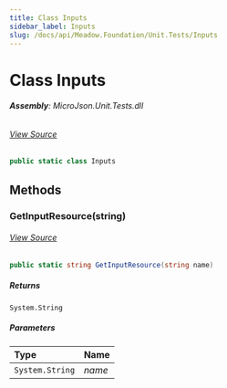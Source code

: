 ```yaml
---
title: Class Inputs
sidebar_label: Inputs
slug: /docs/api/Meadow.Foundation/Unit.Tests/Inputs
---
```

# Class Inputs


###### **Assembly**: MicroJson.Unit.Tests.dll
###### [View Source](https://github.com/WildernessLabs/Meadow.Foundation.git/blob/develop/Source/Meadow.Foundation.Libraries_and_Frameworks/Serialization.MicroJson/Tests/MicroJson.Unit.Tests/Inputs.cs#L8)
```csharp title="Declaration"
public static class Inputs
```
## Methods
### GetInputResource(string)

###### [View Source](https://github.com/WildernessLabs/Meadow.Foundation.git/blob/develop/Source/Meadow.Foundation.Libraries_and_Frameworks/Serialization.MicroJson/Tests/MicroJson.Unit.Tests/Inputs.cs#L10)
```csharp title="Declaration"
public static string GetInputResource(string name)
```

##### Returns

`System.String`

##### Parameters

| Type | Name |
|:--- |:--- |
| `System.String` | *name* |

